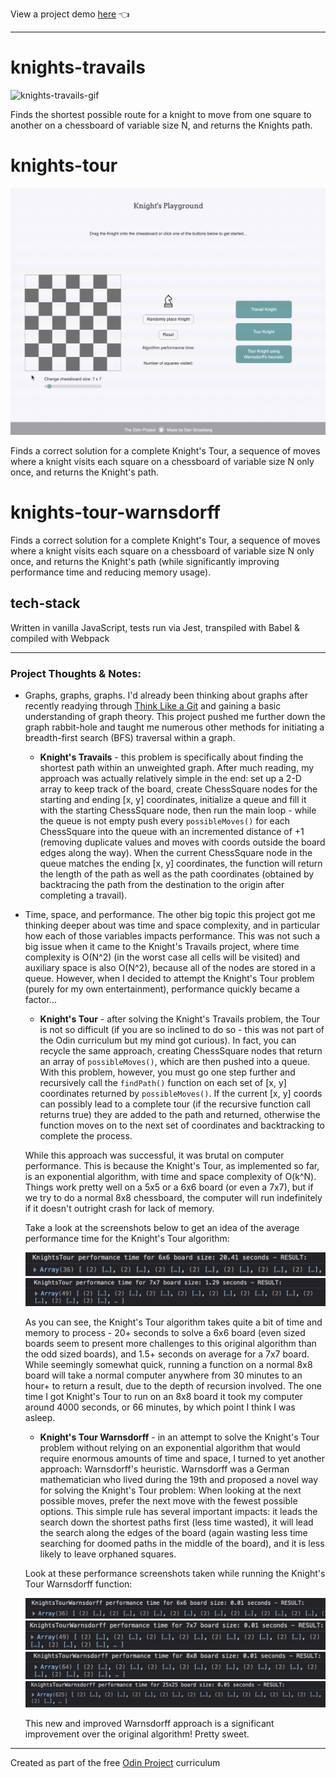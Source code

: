 View a project demo [here](https://dwgrossberg.github.io/knights-travails/) :point_left:

---

# knights-travails

![knights-travails-gif]()

Finds the shortest possible route for a knight to move from one square to another on a chessboard of variable size N, and returns the Knights path.

# knights-tour

![knights-tour-gif](./src/assets/knights-tour.gif)

Finds a correct solution for a complete Knight's Tour, a sequence of moves where a knight visits each square on a chessboard of variable size N only once, and returns the Knight's path.

# knights-tour-warnsdorff

Finds a correct solution for a complete Knight's Tour, a sequence of moves where a knight visits each square on a chessboard of variable size N only once, and returns the Knight's path (while significantly improving performance time and reducing memory usage).

## tech-stack

Written in vanilla JavaScript, tests run via Jest, transpiled with Babel & compiled with Webpack

---

### Project Thoughts & Notes:

- Graphs, graphs, graphs. I'd already been thinking about graphs after recently readying through [Think Like a Git](https://think-like-a-git.net/) and gaining a basic understanding of graph theory. This project pushed me further down the graph rabbit-hole and taught me numerous other methods for initiating a breadth-first search (BFS) traversal within a graph.

  - **Knight's Travails** - this problem is specifically about finding the shortest path within an unweighted graph. After much reading, my approach was actually relatively simple in the end: set up a 2-D array to keep track of the board, create ChessSquare nodes for the starting and ending [x, y] coordinates, initialize a queue and fill it with the starting ChessSquare node, then run the main loop - while the queue is not empty push every `possibleMoves()` for each ChessSquare into the queue with an incremented distance of +1 (removing duplicate values and moves with coords outside the board edges along the way). When the current ChessSquare node in the queue matches the ending [x, y] coordinates, the function will return the length of the path as well as the path coordinates (obtained by backtracing the path from the destination to the origin after completing a travail).

- Time, space, and performance. The other big topic this project got me thinking deeper about was time and space complexity, and in particular how each of those variables impacts performance. This was not such a big issue when it came to the Knight's Travails project, where time complexity is O(N^2) (in the worst case all cells will be visited) and auxiliary space is also O(N^2), because all of the nodes are stored in a queue. However, when I decided to attempt the Knight's Tour problem (purely for my own entertainment), performance quickly became a factor...

  - **Knight's Tour** - after solving the Knight's Travails problem, the Tour is not so difficult (if you are so inclined to do so - this was not part of the Odin curriculum but my mind got curious). In fact, you can recycle the same approach, creating ChessSquare nodes that return an array of `possibleMoves()`, which are then pushed into a queue. With this problem, however, you must go one step further and recursively call the `findPath()` function on each set of [x, y] coordinates returned by `possibleMoves()`. If the current [x, y] coords can possibly lead to a complete tour (if the recursive function call returns true) they are added to the path and returned, otherwise the function moves on to the next set of coordinates and backtracking to complete the process.

  While this approach was successful, it was brutal on computer performance. This is because the Knight's Tour, as implemented so far, is an exponential algorithm, with time and space complexity of O(k^N). Things work pretty well on a 5x5 or a 6x6 board (or even a 7x7), but if we try to do a normal 8x8 chessboard, the computer will run indefinitely if it doesn't outright crash for lack of memory.

  Take a look at the screenshots below to get an idea of the average performance time for the Knight's Tour algorithm:

  ![Performance time for completing a 6x6 board](./src/assets/6x6.png)
  ![Performance time for completing a 7x7 board](./src/assets/7x7.png)

  As you can see, the Knight's Tour algorithm takes quite a bit of time and memory to process - 20+ seconds to solve a 6x6 board (even sized boards seem to present more challenges to this original algorithm than the odd sized boards), and 1.5+ seconds on average for a 7x7 board. While seemingly somewhat quick, running a function on a normal 8x8 board will take a normal computer anywhere from 30 minutes to an hour+ to return a result, due to the depth of recursion involved. The one time I got Knight's Tour to run on an 8x8 board it took my computer around 4000 seconds, or 66 minutes, by which point I think I was asleep.

  - **Knight's Tour Warnsdorff** - in an attempt to solve the Knight's Tour problem without relying on an exponential algorithm that would require enormous amounts of time and space, I turned to yet another approach: Warnsdorff's heuristic. Warnsdorff was a German mathematician who lived during the 19th and proposed a novel way for solving the Knight's Tour problem: When looking at the next possible moves, prefer the next move with the fewest possible options. This simple rule has several important impacts: it leads the search down the shortest paths first (less time wasted), it will lead the search along the edges of the board (again wasting less time searching for doomed paths in the middle of the board), and it is less likely to leave orphaned squares.

  Look at these performance screenshots taken while running the Knight's Tour Warnsdorff function:

  ![Performance time for completing a 6x6 Warnsdorff board](./src/assets/6x6_W.png)
  ![Performance time for completing a 7x7 Warnsdorff board](./src/assets/7x7_W.png)
  ![Performance time for completing a 8x8 Warnsdorff board](./src/assets/8x8_W.png)
  ![Performance time for completing a 25x25 Warnsdorff board](./src/assets/25x25_W.png)

  This new and improved Warnsdorff approach is a significant improvement over the original algorithm! Pretty sweet.

---

Created as part of the free [Odin Project](https://www.theodinproject.com) curriculum
